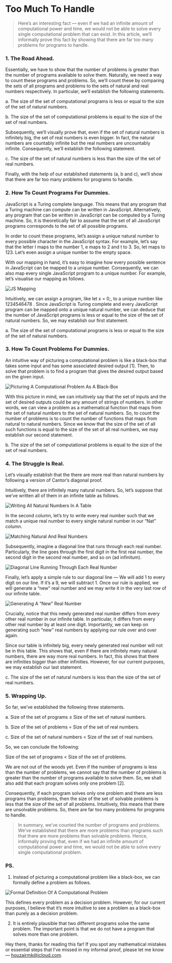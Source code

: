 
# Too Much To Handle

> Here’s an interesting fact — even if we had an infinite amount of computational power and time, we would not be able to solve every single computational problem that can exist. In this article, we’ll informally prove this fact by showing that there are far too many problems for programs to handle.

### 1. The Road Ahead.

Essentially, we have to show that the number of problems is greater than the number of programs available to solve them. Naturally, we need a way to count these programs and problems. So, we’ll count these by comparing the sets of all programs and problems to the sets of natural and real numbers respectively. In particular, we’ll establish the following statements.

a. The size of the set of computational programs is less or equal to the size of the set of natural numbers.

b. The size of the set of computational problems is equal to the size of the set of real numbers.

Subsequently, we’ll visually prove that, even if the set of natural numbers is infinitely big, the set of real numbers is even bigger. In fact, the natural numbers are countably infinite but the real numbers are uncountably infinite. Consequently, we’ll establish the following statement.

c. The size of the set of natural numbers is less than the size of the set of real numbers.

Finally, with the help of our established statements (a, b and c), we’ll show that there are far too many problems for programs to handle.

### 2. How To Count Programs For Dummies.

JavaScript is a Turing complete language. This means that any program that a Turing machine can compute can be written in JavaScript. Alternatively, any program that can be written in JavaScript can be computed by a Turing machine. So, it is theoretically fair to assume that the set of all JavaScript programs corresponds to the set of all possible programs.

In order to count these programs, let’s assign a unique natural number to every possible character in the JavaScript syntax. For example, let’s say that the letter l maps to the number 1, e maps to 2 and t to 3. So, let maps to 123. Let’s even assign a unique number to the empty space.

With our mapping in hand, it’s easy to imagine how every possible sentence in JavaScript can be mapped to a unique number. Consequently, we can also map every single JavaScript program to a unique number. For example, let’s visualise our mapping as follows.

<img src="./assets/JS_Mapping.webp" alt="JS Mapping" />

Intuitively, we can assign a program, like let x = 0;, to a unique number like 1234546478 . Since JavaScript is Turing complete and every JavaScript program can be mapped onto a unique natural number, we can deduce that the number of JavaScript programs is less or equal to the size of the set of natural numbers. So, we may establish our first statement.

a. The size of the set of computational programs is less or equal to the size of the set of natural numbers.

### 3. How To Count Problems For Dummies.

An intuitive way of picturing a computational problem is like a black-box that takes some input and has some associated desired output [1]. Then, to solve that problem is to find a program that gives the desired output based on the given input.

<img src="./assets/Picturing A Computational_Problem_As A_Black-Box.webp" alt="Picturing A Computational Problem As A Black-Box" />

With this picture in mind, we can intuitively say that the set of inputs and the set of desired outputs could be any amount of strings of numbers. In other words, we can view a problem as a mathematical function that maps from the set of natural numbers to the set of natural numbers. So, to count the number of problems is to count the number of functions that maps from natural to natural numbers. Since we know that the size of the set of all such functions is equal to the size of the set of all real numbers, we may establish our second statement.

b. The size of the set of computational problems is equal to the size of the set of real numbers.

### 4. The Struggle Is Real.

Let’s visually establish that the there are more real than natural numbers by following a version of Cantor’s diagonal proof.

Intuitively, there are infinitely many natural numbers. So, let’s suppose that we’ve written all of them in an infinite table as follows.

<img src="./assets/Writing_All_Natural_Numbers_In_A_Table.webp" alt="Writing All Natural Numbers In A Table" />

In the second column, let’s try to write every real number such that we match a unique real number to every single natural number in our “Nat” column.

<img src="./assets/Matching_Natural_And_Real_Numbers.webp" alt="Matching Natural And Real Numbers" />

Subsequently, imagine a diagonal line that runs through each real number. Particularly, the line goes through the first digit in the first real number, the second digit in the second real number, and so on (ad infinitum).

<img src="./assets/Diagonal_Line_Running_Through_Each_Real_Number.webp" alt="Diagonal Line Running Through Each Real Number" />

Finally, let’s apply a simple rule to our diagonal line — We will add 1 to every digit on our line. If it’s a 9, we will subtract 1. Once our rule is applied, we will generate a “new” real number and we may write it in the very last row of our infinite table.

<img src="./assets/Generating_A_“New”_Real_Number.webp" alt="Generating A “New” Real Number" />

Crucially, notice that this newly generated real number differs from every other real number in our infinite table. In particular, it differs from every other real number by at least one digit. Importantly, we can keep on generating such “new” real numbers by applying our rule over and over again.

Since our table is infinitely big, every newly generated real number will not be in this table. This shows that, even if there are infinitely many natural numbers, there are way more real numbers. In fact, this shows that there are infinities bigger than other infinities. However, for our current purposes, we may establish our last statement.

c. The size of the set of natural numbers is less than the size of the set of real numbers.

### 5. Wrapping Up.

So far, we’ve established the following three statements.

a. Size of the set of programs ≤ Size of the set of natural numbers.

b. Size of the set of problems = Size of the set of real numbers.

c. Size of the set of natural numbers < Size of the set of real numbers.

So, we can conclude the following:

Size of the set of programs < Size of the set of problems.

We are not out of the woods yet. Even if the number of programs is less than the number of problems, we cannot say that the number of problems is greater than the number of programs available to solve them. So, we shall also add that each program solves only one problem [2].

Consequently, if each program solves only one problem and there are less programs than problems, then the size of the set of solvable problems is less that the size of the set of all problems. Intuitively, this means that there are unsolvable problems. So, there are far too many problems for programs to handle.

>In summary, we’ve counted the number of programs and problems. We’ve established that there are more problems than programs such that there are more problems than solvable problems. Hence, informally proving that, even if we had an infinite amount of computational power and time, we would not be able to solve every single computational problem.

### PS.

1. Instead of picturing a computational problem like a black-box, we can formally define a problem as follows.

<img src="./assets/Formal_Definition_Of_A_Computational_Problem.webp" alt="Formal Definition Of A Computational Problem" />

This defines every problem as a decision problem. However, for our current purposes, I believe that it’s more intuitive to see a problem as a black-box than purely as a decision problem.

2. It is entirely plausible that two different programs solve the same problem. The important point is that we do not have a program that solves more than one problem.

Hey there, thanks for reading this far! If you spot any mathematical mistakes or essential steps that I’ve missed in my informal proof, please let me know — houzairmk@icloud.com.
